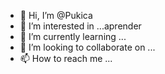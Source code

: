 - 👋 Hi, I’m @Pukica
- 👀 I’m interested in ...aprender 
- 🌱 I’m currently learning ...
- 💞️ I’m looking to collaborate on ...
- 📫 How to reach me ...

<!---
Pukica/Pukica is a ✨ special ✨ repository because its `README.md` (this file) appears on your GitHub profile.
You can click the Preview link to take a look at your changes.
--->
